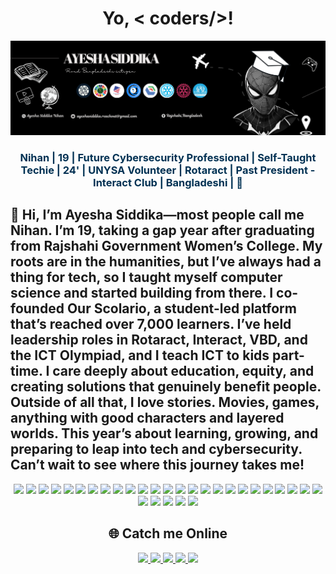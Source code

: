 <h1 align="center">Yo, < coders/>!  </h1>

<p align="center">
  <img src="https://github.com/Ayesha-Siddika-Nihan/Ayesha-Siddika-Nihan/blob/main/Bannerr.png" alt="Banner">
</p>

<h3 align="center" style="color:#003153;">Nihan | 19 | Future Cybersecurity Professional | Self-Taught Techie | 24' | UNYSA Volunteer | Rotaract | Past President - Interact Club | Bangladeshi | 🍉</h3>


👋 Hi, I’m Ayesha Siddika—most people call me Nihan. I’m 19, taking a gap year after graduating from Rajshahi Government Women’s College. My roots are in the humanities, but I’ve always had a thing for tech, so I taught myself computer science and started building from there. I co-founded Our Scolario, a student-led platform that’s reached over 7,000 learners. I’ve held leadership roles in Rotaract, Interact, VBD, and the ICT Olympiad, and I teach ICT to kids part-time. I care deeply about education, equity, and creating solutions that genuinely benefit people.
Outside of all that, I love stories. Movies, games, anything with good characters and layered worlds. This year’s about learning, growing, and preparing to leap into tech and cybersecurity. Can’t wait to see where this journey takes me!
---

<p align="center">
  <img src="https://img.shields.io/badge/HTML5-0000FF?style=for-the-badge&logo=html5&logoColor=white"/>
  <img src="https://img.shields.io/badge/CSS3-001F3F?style=for-the-badge&logo=css3&logoColor=00BFFF"/>
  <img src="https://img.shields.io/badge/JavaScript-002366?style=for-the-badge&logo=javascript&logoColor=7DF9FF"/> 
  <img src="https://img.shields.io/badge/Python-00008B?style=for-the-badge&logo=python&logoColor=white"/>
  <img src="https://img.shields.io/badge/C-0000CC?style=for-the-badge&logo=c&logoColor=white"/>
  <img src="https://img.shields.io/badge/Flask-000099?style=for-the-badge&logo=flask&logoColor=white"/>
  <img src="https://img.shields.io/badge/Algorithms-0000FF?style=for-the-badge&logo=codeforces&logoColor=white"/>
  <img src="https://img.shields.io/badge/SQL-003153?style=for-the-badge&logo=postgresql&logoColor=48D1CC"/>
  <img src="https://img.shields.io/badge/VS_Code-00008B?style=for-the-badge&logo=visual-studio-code&logoColor=white"/>
  <img src="https://img.shields.io/badge/WordPress-0000CC?style=for-the-badge&logo=wordpress&logoColor=white"/>
  <img src="https://img.shields.io/badge/Framer-000000?style=for-the-badge&logo=framer&logoColor=white"/>
  <img src="https://img.shields.io/badge/Figma-000099?style=for-the-badge&logo=figma&logoColor=white"/>
  <img src="https://img.shields.io/badge/Pantheon-0000FF?style=for-the-badge&logo=pantheon&logoColor=white"/>
  <img src="https://img.shields.io/badge/Microsoft_Office-00008B?style=for-the-badge&logo=microsoft-office&logoColor=white"/>
  <img src="https://img.shields.io/badge/Windows-0000CC?style=for-the-badge&logo=windows&logoColor=white"/>
  <img src="https://img.shields.io/badge/Scratch-000000?style=for-the-badge&logo=scratch&logoColor=white"/>
  <img src="https://img.shields.io/badge/Data_Science-0000FF?style=for-the-badge&logo=databricks&logoColor=white"/>
  <img src="https://img.shields.io/badge/Notion-00008B?style=for-the-badge&logo=notion&logoColor=white"/>
  <img src="https://img.shields.io/badge/ChatGPT-000022?style=for-the-badge&logo=openai&logoColor=00FFFF"/>
  <img src="https://img.shields.io/badge/DeepSeek-000033?style=for-the-badge&logo=openai&logoColor=00F0FF"/>
  <img src="https://img.shields.io/badge/GitHub-000000?style=for-the-badge&logo=github&logoColor=white"/>
  <img src="https://img.shields.io/badge/Cisco-00008B?style=for-the-badge&logo=cisco&logoColor=white"/>
 <img src="https://img.shields.io/badge/Co--Pilot-00111C?style=for-the-badge&logo=githubcopilot&logoColor=0099FF"/>
 <img src="https://img.shields.io/badge/Replit-0000CC?style=for-the-badge&logo=replit&logoColor=white"/>
  <img src="https://img.shields.io/badge/Bolt.ai-000099?style=for-the-badge&logo=bolt&logoColor=white"/>
  <img src="https://img.shields.io/badge/Meta-0000FF?style=for-the-badge&logo=meta&logoColor=white"/>
  <img src="https://img.shields.io/badge/Photoshop-000000?style=for-the-badge&logo=adobe-photoshop&logoColor=white"/>
  <img src="https://img.shields.io/badge/Canva-002B36?style=for-the-badge&logo=canva&logoColor=00CCCC"/>
   <img src="https://img.shields.io/badge/LinkedIn-00008B?style=for-the-badge&logo=linkedin&logoColor=white"/>
  <img src="https://img.shields.io/badge/Video_Games-000000?style=for-the-badge&logo=steam&logoColor=white"/>

</p>

## <h2 align="center"> 🌐 Catch me Online </h2>

<p align="center">
  <a href="https://github.com/Ayesha-Siddika-Nihan" target="_blank" rel="noopener noreferrer">
    <img src="https://img.shields.io/badge/GitHub-000000?style=for-the-badge&logo=github&logoColor=white"/>
  </a>
  <a href="https://www.linkedin.com/in/ayesha-siddika-242195345" target="_blank" rel="noopener noreferrer">
    <img src="https://img.shields.io/badge/LinkedIn-0000FF?style=for-the-badge&logo=linkedin&logoColor=white"/>
  </a>
  <a href="mailto:ayeshasiddika.reachout@gmail.com" target="_blank" rel="noopener noreferrer">
    <img src="https://img.shields.io/badge/Email-00008B?style=for-the-badge&logo=gmail&logoColor=white"/>
  </a>
  <a href="https://www.instagram.com/the_siddika_ayesha_/?fbclid=IwY2xjawJx3X9leHRuA2FlbQIxMAABHhwXlSmxYMtqARcvM4uEDMbwtHjVzZbQeC4peRn_Px_ngu9aYpHlBq8D6IbN_aem_f5ZZIgUyIrvJvaMnQ5GPMQ" target="_blank" rel="noopener noreferrer">
    <img src="https://img.shields.io/badge/Instagram-000033?style=for-the-badge&logo=instagram&logoColor=00F0FF"/>
  </a>
  <a href="https://www.facebook.com/ayeshasiddikanihan" target="_blank" rel="noopener noreferrer">
    <img src="https://img.shields.io/badge/Facebook-000022?style=for-the-badge&logo=facebook&logoColor=00FFFF"/>
  </a>
</p>
